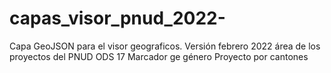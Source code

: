 # capas_visor_pnud_2022-
Capa GeoJSON para el visor geograficos. Versión febrero 2022      área de los proyectos del PNUD     ODS 17     Marcador ge género     Proyecto por cantones
